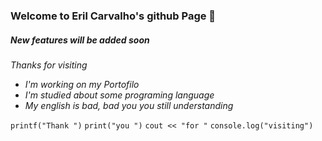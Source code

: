 ### Welcome to Eril Carvalho's github Page 👋

##### _New features will be added soon_

_Thanks for visiting_

- _I'm working on my Portofilo_
- _I'm studied about some programing language_
- _My english is bad, bad you you still understanding_

`printf("Thank ")`
`print("you ")`
`cout << "for "`
`console.log("visiting")`

<!--
**erilshackle/erilshackle** is a ✨ _special_ ✨ repository because its `README.md` (this file) appears on your GitHub profile.

Here are some ideas to get you started:

- 🔭 I’m currently working on ...
- 🌱 I’m currently learning ...
- 👯 I’m looking to collaborate on ...
- 🤔 I’m looking for help with ...
- 💬 Ask me about ...
- 📫 How to reach me: ...
- 😄 Pronouns: ...
- ⚡ Fun fact: ...
-->
